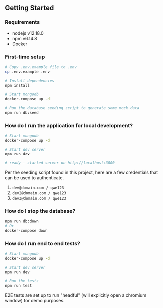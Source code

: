 ## Getting Started

### Requirements
* nodejs v12.18.0
* npm v6.14.8
* Docker

### First-time setup
```bash
# Copy .env.example file to .env
cp .env.example .env

# Install dependencies
npm install

# Start mongodb
docker-compose up -d

# Run the database seeding script to generate some mock data
npm run db:seed
```

### How do I run the application for local development?
```bash
# Start mongodb
docker-compose up -d

# Start dev server
npm run dev

# ready - started server on http://localhost:3000
```
Per the seeding script found in this project, here are a few credentials that can be used to authenticate.
1. `dev@domain.com / qwe123`
2. `dev2@domain.com / qwe123`
3. `dev3@domain.com / qwe123`

### How do I stop the database?
```bash
npm run db:down
# Or
docker-compose down
```

### How do I run end to end tests?
```bash
# Start mongodb
docker-compose up -d

# Start dev server
npm run dev

# Run the tests
npm run test
```
E2E tests are set up to run "headful" (will explicitly open a chromium window) for demo purposes.